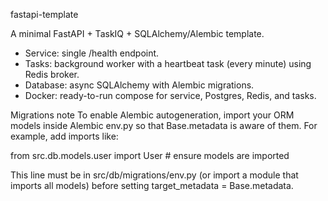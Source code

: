 fastapi-template

A minimal FastAPI + TaskIQ + SQLAlchemy/Alembic template.
- Service: single /health endpoint.
- Tasks: background worker with a heartbeat task (every minute) using Redis broker.
- Database: async SQLAlchemy with Alembic migrations.
- Docker: ready-to-run compose for service, Postgres, Redis, and tasks.

Migrations note
To enable Alembic autogeneration, import your ORM models inside Alembic env.py so that Base.metadata is aware of them. For example, add imports like:

from src.db.models.user import User  # ensure models are imported

This line must be in src/db/migrations/env.py (or import a module that imports all models) before setting target_metadata = Base.metadata.

